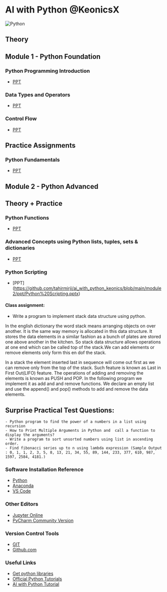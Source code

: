 # AI with Python @KeonicsX
![Python](https://lifewithdata.com/wp-content/uploads/2022/03/python_logo-8.png)

## Theory
## Module 1 - Python Foundation

### Python Programming Introduction
- [PPT](https://github.com/tahirmirji/ai_with_python_keonics/blob/main/Notes/Python_Fundamentals_01_Python_Fundamentals.pdf)

### Data Types and Operators
- [PPT](https://github.com/tahirmirji/ai_with_python_keonics/blob/main/Notes/Python_Fundamentals_01_Data_Types_and_Operators.pdf)

### Control Flow
- [PPT](https://github.com/tahirmirji/ai_with_python_keonics/blob/main/Notes/Python_Fundamentals_01_Control%20Flows.pdf)


## Practice Assignments
### Python Fundamentals
- [PPT](https://github.com/tahirmirji/ai_with_python_keonics/blob/main/Assignment/Assignment%20Python%20Fundamentals.pdf)

## Module 2 - Python Advanced

## Theory + Practice 
### Python Functions
- [PPT](https://github.com/tahirmirji/ai_with_python_keonics/blob/main/module2/ppt/Functions.pptx)

### Advanced Concepts using Python lists, tuples, sets & dictionaries
- [PPT](https://github.com/tahirmirji/ai_with_python_keonics/blob/main/module2/ppt/Advanced%20Concepts%20Using%20Datastructures.pptx)

### Python Scripting
- [PPT]
(https://github.com/tahirmirji/ai_with_python_keonics/blob/main/module2/ppt/Python%20Scripting.pptx)
#### Class assignment:
- Write a program to implement stack data structure using python.

In the english dictionary the word stack means arranging objects on over another. It is the same way memory is allocated in this data structure. It stores the data elements in a similar fashion as a bunch of plates are stored one above another in the kitchen. So stack data structure allows operations at one end which can be called top of the stack.We can add elements or remove elements only form this en dof the stack. 

In a stack the element inserted last in sequence will come out first as we can remove only from the top of the stack. Such feature is known as Last in First Out(LIFO) feature. The operations of adding and removing the elements is known as PUSH and POP. In the following program we implement it as add and and remove functions. We declare an empty list and use the append() and pop() methods to add and remove the data elements. 


## Surprise Practical Test Questions:
    - Python program to find the power of a numbers in a list using recursion
    - How to Print Multiple Arguments in Python and  call a function to display the arguments?
    - Write a program to sort unsorted numbers using list in ascending order.
    - Find fibonacci series up to n using lambda expression (Sample Output : 0, 1, 1, 2, 3, 5, 8, 13, 21, 34, 55, 89, 144, 233, 377, 610, 987, 1597, 2584, 4181.)


### Software Installation Reference

- [Python](https://www.python.org/downloads/windows/)
- [Anaconda](https://www.anaconda.com/)
- [VS Code](https://code.visualstudio.com/download)

### Other Editors
- [Jupyter Online](https://jupyter.org/try-jupyter/lab/)
- [PyCharm Community Version](https://www.jetbrains.com/pycharm/download/#section=windows)

### Version Control Tools 
- [GIT](https://git-scm.com/download/win)
- [Github.com](https://github.com/)

### Useful Links
- [Get python libraries](https://pypi.org/)
- [Official Python Tutorials](https://docs.python.org/3/tutorial/index.html)
- [AI with Python Tutorial](https://www.tutorialspoint.com/artificial_intelligence_with_python/index.htm)


